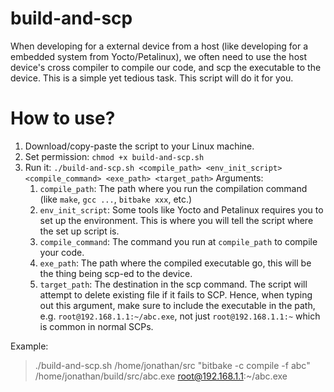 # build-and-scp
When developing for a external device from a host (like developing for a embedded system from Yocto/Petalinux), we often need to use the host device's cross compiler to compile our code, and scp the executable to the device. This is a simple yet tedious task. This script will do it for you.

# How to use?
1. Download/copy-paste the script to your Linux machine.
2. Set permission: `chmod +x build-and-scp.sh`
3. Run it: `./build-and-scp.sh <compile_path> <env_init_script> <compile_command> <exe_path> <target_path>`
   Arguments:
   1. `compile_path`: The path where you run the compilation command (like `make`, `gcc ...`, `bitbake xxx`, etc.)
   2. `env_init_script`: Some tools like Yocto and Petalinux requires you to set up the environment. This is where you will tell the script where the set up script is.
   3. `compile_command`: The command you run at `compile_path` to compile your code.
   4. `exe_path`: The path where the compiled executable go, this will be the thing being scp-ed to the device.
   5. `target_path`: The destination in the scp command. The script will attempt to delete existing file if it fails to SCP. Hence, when typing out this argument, make sure to include the executable in the path, e.g. `root@192.168.1.1:~/abc.exe`, not just `root@192.168.1.1:~` which is common in normal SCPs.

Example:  
> ./build-and-scp.sh /home/jonathan/src "bitbake -c compile -f abc" /home/jonathan/build/src/abc.exe root@192.168.1.1:~/abc.exe
